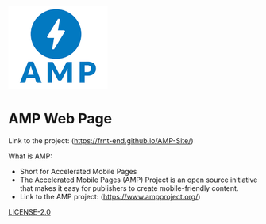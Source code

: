 ![AMP Logo](<img/amp.png> "AMP Logo")


# AMP Web Page

Link to the project:
(https://frnt-end.github.io/AMP-Site/)

What is AMP:
* Short for Accelerated Mobile Pages
* The Accelerated Mobile Pages (AMP) Project is an open source initiative that makes it easy for publishers to create mobile-friendly content.
* Link to the AMP project:
(https://www.ampproject.org/)





 [LICENSE-2.0](
http://www.apache.org/licenses/LICENSE-2.0)
